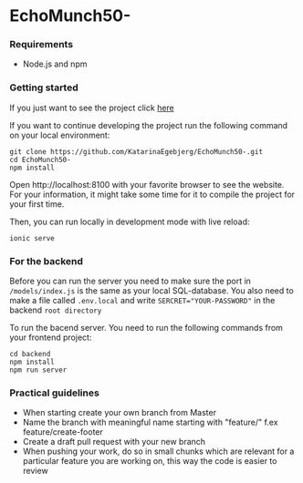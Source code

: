 # EchoMunch50-

### Requirements

- Node.js and npm

### Getting started

If you just want to see the project click [here](https://echo-munch50.vercel.app/login)

If you want to continue developing the project run the following command on your local environment:

```
git clone https://github.com/KatarinaEgebjerg/EchoMunch50-.git
cd EchoMunch50-
npm install
```

Open http://localhost:8100 with your favorite browser to see the website. For your information, it might take some time for it to compile the project for your first time.

Then, you can run locally in development mode with live reload:

```
ionic serve
```

### For the backend

Before you can run the server you need to make sure the port in `/models/index.js` is the same as your local SQL-database. You also need to make a file called `.env.local` and write `SERCRET="YOUR-PASSWORD"` in the backend `root directory`

To run the bacend server. You need to run the following commands from your frontend project:

```
cd backend
npm install
npm run server
```

### Practical guidelines

- When starting create your own branch from Master
- Name the branch with meaningful name starting with "feature/" f.ex feature/create-footer
- Create a draft pull request with your new branch
- When pushing your work, do so in small chunks which are relevant for a particular feature you are working on, this way the code is easier to review
